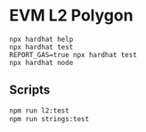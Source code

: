 # EVM L2 Polygon

```shell
npx hardhat help
npx hardhat test
REPORT_GAS=true npx hardhat test
npx hardhat node
```

## Scripts

```bash
npm run l2:test
npm run strings:test
```
